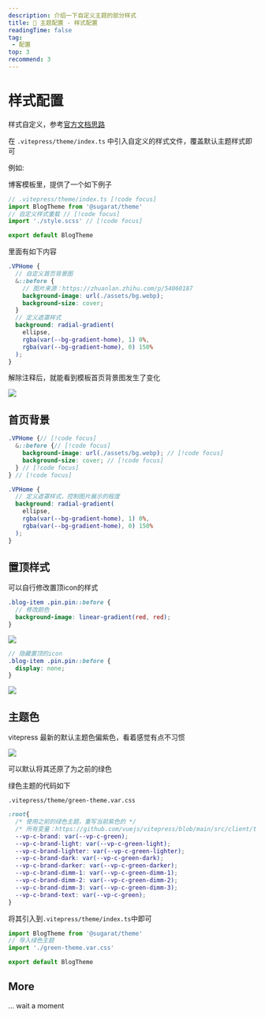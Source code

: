 ```yaml
---
description: 介绍一下自定义主题的部分样式
title: 🔧 主题配置 - 样式配置
readingTime: false
tag:
 - 配置
top: 3
recommend: 3
---
```


# 样式配置
样式自定义，参考[官方文档思路](https://vitepress.vuejs.org/guide/theme-introduction#customizing-css)

在 `.vitepress/theme/index.ts` 中引入自定义的样式文件，覆盖默认主题样式即可

例如:

博客模板里，提供了一个如下例子

```ts
// .vitepress/theme/index.ts [!code focus]
import BlogTheme from '@sugarat/theme'
// 自定义样式重载 // [!code focus]
import './style.scss' // [!code focus]

export default BlogTheme
```

里面有如下内容
```scss
.VPHome {
  // 自定义首页背景图
  &::before {
    // 图片来源：https://zhuanlan.zhihu.com/p/54060187
    background-image: url(./assets/bg.webp);
    background-size: cover;
  }
  // 定义遮罩样式
  background: radial-gradient(
    ellipse,
    rgba(var(--bg-gradient-home), 1) 0%,
    rgba(var(--bg-gradient-home), 0) 150%
  );
}
```
解除注释后，就能看到模板首页背景图发生了变化

![](https://img.cdn.sugarat.top/mdImg/MTY3Njk5MTAzODkzOQ==676991038939)

## 首页背景
```scss
.VPHome {// [!code focus]
  &::before {// [!code focus]
    background-image: url(./assets/bg.webp); // [!code focus]
    background-size: cover; // [!code focus]
  } // [!code focus]
} // [!code focus]

.VPHome {
  // 定义遮罩样式，控制图片展示的程度
  background: radial-gradient(
    ellipse,
    rgba(var(--bg-gradient-home), 1) 0%,
    rgba(var(--bg-gradient-home), 0) 150%
  );
}
```

## 置顶样式
可以自行修改置顶icon的样式
```scss
.blog-item .pin.pin::before {
  // 修改颜色
  background-image: linear-gradient(red, red);
}
```
![](https://img.cdn.sugarat.top/mdImg/MTY3NzA3OTExMjgxMA==677079112810)

```scss
// 隐藏置顶的icon
.blog-item .pin.pin::before {
  display: none;
}
```
![](https://img.cdn.sugarat.top/mdImg/MTY3NzA3OTIwODAzNg==677079208036)


## 主题色
vitepress 最新的默认主题色偏紫色，看着感觉有点不习惯

![](https://img.cdn.sugarat.top/mdImg/MTY5MTkyODQ0ODUzOQ==691928448539)

可以默认将其还原了为之前的绿色

绿色主题的代码如下

`.vitepress/theme/green-theme.var.css`

```css
:root{
  /* 使用之前的绿色主题，重写当前紫色的 */
  /* 所有变量：https://github.com/vuejs/vitepress/blob/main/src/client/theme-default/styles/vars.css */
  --vp-c-brand: var(--vp-c-green);
  --vp-c-brand-light: var(--vp-c-green-light);
  --vp-c-brand-lighter: var(--vp-c-green-lighter);
  --vp-c-brand-dark: var(--vp-c-green-dark);
  --vp-c-brand-darker: var(--vp-c-green-darker);
  --vp-c-brand-dimm-1: var(--vp-c-green-dimm-1);
  --vp-c-brand-dimm-2: var(--vp-c-green-dimm-2);
  --vp-c-brand-dimm-3: var(--vp-c-green-dimm-3);
  --vp-c-brand-text: var(--vp-c-green);
}
```
将其引入到`.vitepress/theme/index.ts`中即可

```ts
import BlogTheme from '@sugarat/theme'
// 导入绿色主题
import './green-theme.var.css'

export default BlogTheme
```

## More
... wait a moment